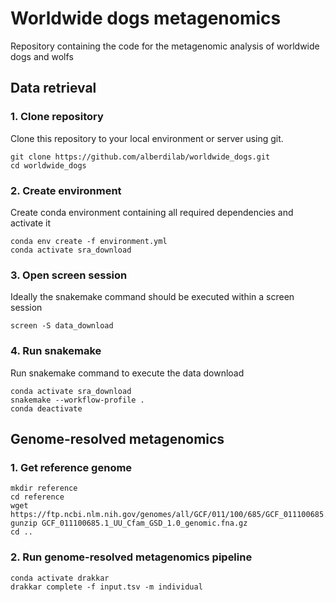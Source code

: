 # Worldwide dogs metagenomics
Repository containing the code for the metagenomic analysis of worldwide dogs and wolfs

## Data retrieval

### 1. Clone repository

Clone this repository to your local environment or server using git.

```
git clone https://github.com/alberdilab/worldwide_dogs.git
cd worldwide_dogs
```

### 2. Create environment

Create conda environment containing all required dependencies and activate it

```
conda env create -f environment.yml
conda activate sra_download
```

### 3. Open screen session

Ideally the snakemake command should be executed within a screen session

```
screen -S data_download
```

### 4. Run snakemake

Run snakemake command to execute the data download

```
conda activate sra_download
snakemake --workflow-profile .
conda deactivate
```

## Genome-resolved metagenomics

### 1. Get reference genome

```
mkdir reference
cd reference
wget https://ftp.ncbi.nlm.nih.gov/genomes/all/GCF/011/100/685/GCF_011100685.1_UU_Cfam_GSD_1.0/GCF_011100685.1_UU_Cfam_GSD_1.0_genomic.fna.gz
gunzip GCF_011100685.1_UU_Cfam_GSD_1.0_genomic.fna.gz
cd ..
```

### 2. Run genome-resolved metagenomics pipeline

```
conda activate drakkar
drakkar complete -f input.tsv -m individual
```
